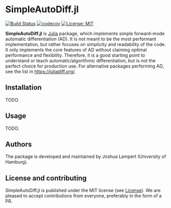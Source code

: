 # SimpleAutoDiff.jl

[![Build Status](https://github.com/JoshuaLampert/SimpleAutoDiff.jl/actions/workflows/CI.yml/badge.svg?branch=main)](https://github.com/JoshuaLampert/SimpleAutoDiff.jl/actions/workflows/CI.yml?query=branch%3Amain)
[![codecov](https://codecov.io/gh/JoshuaLampert/SimpleAutoDiff.jl/graph/badge.svg?token=yKB7uIDHXE)](https://codecov.io/gh/JoshuaLampert/SimpleAutoDiff.jl)
[![License: MIT](https://img.shields.io/badge/License-MIT-success.svg)](https://opensource.org/licenses/MIT)

**SimpleAutoDiff.jl** is [Julia](https://julialang.org/) package, which implements simple forward-mode automatic differentiation (AD). It is not
meant to be the most performant implementation, but rather focuses on simplicity and readability of the code. It only implements the core features
of AD without claiming optimal performance and flexibility. Therefore, it is a good starting point to understand or teach automatic/algorithmic
differentiation, but is not the perfect choice for production use. For alternative packages performing AD, see the list in https://juliadiff.org/.

## Installation

TODO.

## Usage

TODO.

## Authors

The package is developed and maintained by Joshua Lampert (University of Hamburg).

## License and contributing

SimpleAutoDiff.jl is published under the MIT license (see [License](https://github.com/JoshuaLampert/SimpleAutoDiff.jl/blob/main/LICENSE)).
We are pleased to accept contributions from everyone, preferably in the form of a PR.
